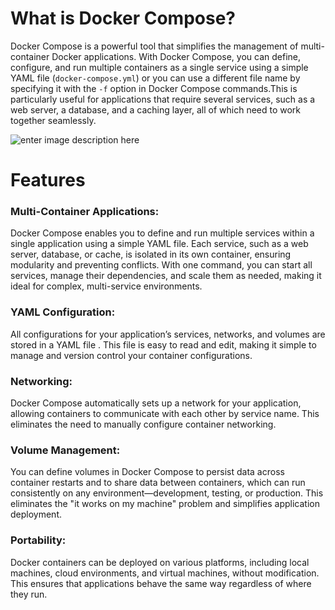 

# **What is Docker Compose?**

Docker Compose is a powerful tool that simplifies the management of multi-container Docker applications. With Docker Compose, you can define, configure, and run multiple containers as a  single service using a simple YAML file (`docker-compose.yml`) or you can use a different file name by specifying it with the `-f` option in Docker Compose commands.This is particularly useful for applications that require several services, such as a web server, a database, and a caching layer, all of which need to work together seamlessly.

![enter image description here](https://cdn.hashnode.com/res/hashnode/image/upload/v1662313547352/s0Uk-haLQ.jpg) 
# **Features**

### **Multi-Container Applications**:

Docker Compose enables you to define and run multiple services within a single application using a simple YAML file. Each service, such as a web server, database, or cache, is isolated in its own container, ensuring modularity and preventing conflicts. With one command, you can start all services, manage their dependencies, and scale them as needed, making it ideal for complex, multi-service environments.

### YAML Configuration:

All configurations for your application’s services, networks, and volumes are stored in a YAML file . This file is easy to read and edit, making it simple to manage and version control your container configurations.

### Networking:

Docker Compose automatically sets up a network for your application, allowing containers to communicate with each other by service name. This eliminates the need to manually configure container networking.

### Volume Management:

You can define volumes in Docker Compose to persist data across container restarts and to share data between containers, which can run consistently on any environment—development, testing, or production. This eliminates the "it works on my machine" problem and simplifies application deployment.
### Portability:

Docker containers can be deployed on various platforms, including local machines, cloud environments, and virtual machines, without modification. This ensures that applications behave the same way regardless of where they run.


<!--stackedit_data:
eyJoaXN0b3J5IjpbMzE2OTc5OTkwLC0xNzkwNjExMjkxLDEzOT
E1NjA0MzUsLTE3NTg3NzY3MDAsLTIyNTc0MzQ3MiwxMjcwNTMw
ODgwLDEyNzA1MzA4ODBdfQ==
-->